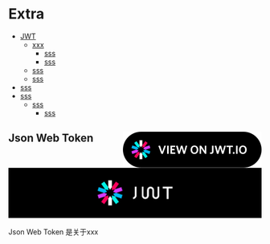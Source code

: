 # Extra

* [JWT](#json-web-token-)
  + [xxx](#one)
    - [sss](#sss)
    - [sss](#sss)
  + [sss](#sss)
  + [sss](#sss)
* [sss](#sss)
* [sss](#sss)
  + [sss](#sss)
    - [sss](#sss)

## Json Web Token <a href="https://jwt.io" target="_blank"><img src="img/badge.svg" align="right"/></a>

<p align="center">
	<a>
		<img src="img/jwt-logo.svg" />
	</a>
</p>
Json Web Token 是关于xxx

